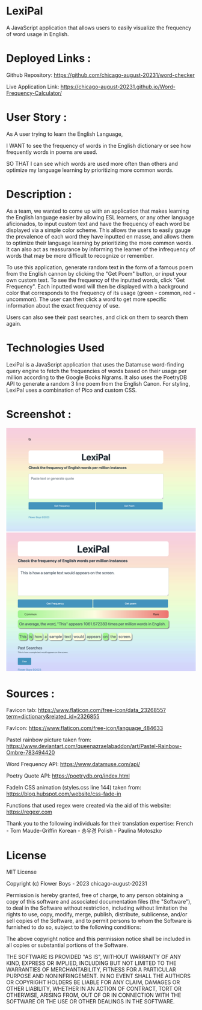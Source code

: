 # LexiPal

A JavaScript application that allows users to easily visualize the frequency of word usage in English.

# Deployed Links :

Github Repository: https://github.com/chicago-august-20231/word-checker

Live Application Link: https://chicago-august-20231.github.io/Word-Frequency-Calculator/

# User Story :

As A user trying to learn the English Language,

I WANT to see the frequency of words in the English dictionary or see how frequently words in poems are used.

SO THAT I can see which words are used more often than others and optimize my language learning by prioritizing more common words.

# Description :

As a team, we wanted to come up with an application that makes learning the English language easier by allowing ESL learners, or any other language aficionados, to input custom text and have the frequency of each word be displayed via a simple color scheme. This allows the users to easily gauge the prevalence of each word they have inputted en masse, and allows them to optimize their language learning by prioritizing the more common words. It can also act as reassurance by informing the learner of the infrequency of words that may be more difficult to recognize or remember.

To use this application, generate random text in the form of a famous poem from the English cannon by clicking the "Get Poem" button, or input your own custom text. To see the frequency of the inputted words, click "Get Frequency". Each inputted word will then be displayed with a background color that corresponds to the frequency of its usage (green - common, red - uncommon). The user can then click a word to get more specific information about the exact frequency of use.

Users can also see their past searches, and click on them to search them again.

# Technologies Used

LexiPal is a JavaScript application that uses the Datamuse word-finding query engine to fetch the frequencies of words based on their usage per million according to the Google Books Ngrams. It also uses the PoetryDB API to generate a random 3 line poem from the English Canon. For styling, LexiPal uses a combination of Pico and custom CSS.

# Screenshot :

![LexiPal Screen](./assets/icons/screenshot.png)
![LexiPal functionality](./assets/icons/screenshot2.png)

# Sources :

Favicon tab: https://www.flaticon.com/free-icon/data_2326855?term=dictionary&related_id=2326855

FavIcon: https://www.flaticon.com/free-icon/language_484633

Pastel rainbow picture taken from: https://www.deviantart.com/queenazraelabaddon/art/Pastel-Rainbow-Ombre-783494420

Word Frequency API: https://www.datamuse.com/api/

Poetry Quote API: https://poetrydb.org/index.html

FadeIn CSS animation (styles.css line 144) taken from: https://blog.hubspot.com/website/css-fade-in

Functions that used regex were created via the aid of this website: https://regexr.com

Thank you to the following individuals for their translation expertise:
French - Tom Maude-Griffin
Korean - 송유경
Polish - Paulina Motoszko

# License

MIT License

Copyright (c) Flower Boys - 2023 chicago-august-20231

Permission is hereby granted, free of charge, to any person obtaining a copy
of this software and associated documentation files (the "Software"), to deal
in the Software without restriction, including without limitation the rights
to use, copy, modify, merge, publish, distribute, sublicense, and/or sell
copies of the Software, and to permit persons to whom the Software is
furnished to do so, subject to the following conditions:

The above copyright notice and this permission notice shall be included in all
copies or substantial portions of the Software.

THE SOFTWARE IS PROVIDED "AS IS", WITHOUT WARRANTY OF ANY KIND, EXPRESS OR
IMPLIED, INCLUDING BUT NOT LIMITED TO THE WARRANTIES OF MERCHANTABILITY,
FITNESS FOR A PARTICULAR PURPOSE AND NONINFRINGEMENT. IN NO EVENT SHALL THE
AUTHORS OR COPYRIGHT HOLDERS BE LIABLE FOR ANY CLAIM, DAMAGES OR OTHER
LIABILITY, WHETHER IN AN ACTION OF CONTRACT, TORT OR OTHERWISE, ARISING FROM,
OUT OF OR IN CONNECTION WITH THE SOFTWARE OR THE USE OR OTHER DEALINGS IN THE
SOFTWARE.
